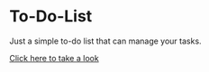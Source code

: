 # To-Do-List
 Just a simple to-do list that can manage your tasks.
 

 <a target="_blank" rel="noreferrer" href="https://guiuba.github.io/To-Do-List/">Click here to take a look</a>
 

